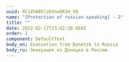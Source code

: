 ```yaml
---
uuid: XC1ZhN85lzbYnobR3H_VQ
name: "[Protection of russian-speaking] - 2"
title: ""
date: 2022-02-17T23:42:20.058Z
order: 1
component: DefaultText
body_en: Evacuation from Donetsk to Russia
body_ru: Эвакуация из Донецка в Россию
---
```

